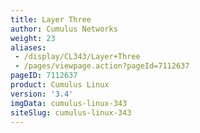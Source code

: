 ```yaml
---
title: Layer Three
author: Cumulus Networks
weight: 23
aliases:
 - /display/CL343/Layer+Three
 - /pages/viewpage.action?pageId=7112637
pageID: 7112637
product: Cumulus Linux
version: '3.4'
imgData: cumulus-linux-343
siteSlug: cumulus-linux-343
---
```

<article id="html-search-results" class="ht-content" style="display: none;">

</article>

<footer id="ht-footer">

</footer>

